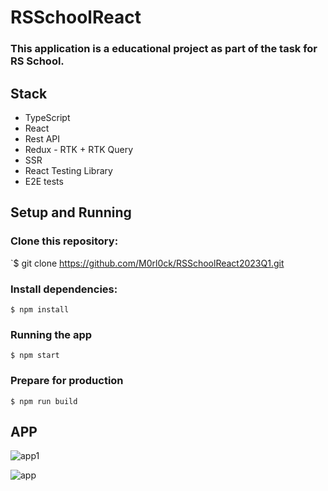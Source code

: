 # RSSchoolReact

### This application is a educational project as part of the task for RS School.

## Stack
+ TypeScript
+ React
+ Rest API
+ Redux - RTK + RTK Query
+ SSR
+ React Testing Library
+ E2E tests

## Setup and Running

### Clone this repository:
`$ git clone https://github.com/M0rl0ck/RSSchoolReact2023Q1.git

### Install dependencies:
`$ npm install`

### Running the app
`$ npm start`

### Prepare for production
`$ npm run build`

## APP
![app1](https://github.com/M0rl0ck/RSSchoolReact2023Q1/assets/95146343/1f2b4b06-5cd1-4fee-a9b3-8335dac0db99)

![app](https://github.com/M0rl0ck/RSSchoolReact2023Q1/assets/95146343/eadb58ad-66e2-4674-9008-59834f7a7e84)
